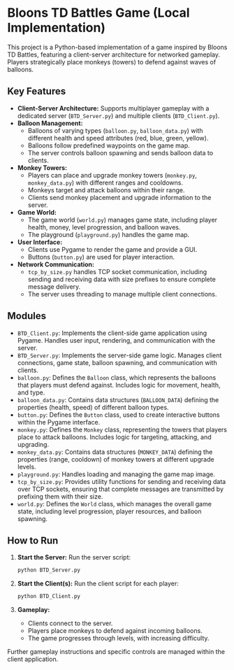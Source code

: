 # Bloons TD Battles Game (Local Implementation)

This project is a Python-based implementation of a game inspired by Bloons TD Battles, featuring a client-server architecture for networked gameplay. Players strategically place monkeys (towers) to defend against waves of balloons.

## Key Features

* **Client-Server Architecture:** Supports multiplayer gameplay with a dedicated server (`BTD_Server.py`) and multiple clients (`BTD_Client.py`).
* **Balloon Management:**
    * Balloons of varying types (`balloon.py`, `balloon_data.py`) with different health and speed attributes (red, blue, green, yellow).
    * Balloons follow predefined waypoints on the game map.
    * The server controls balloon spawning and sends balloon data to clients.
* **Monkey Towers:**
    * Players can place and upgrade monkey towers (`monkey.py`, `monkey_data.py`) with different ranges and cooldowns.
    * Monkeys target and attack balloons within their range.
    * Clients send monkey placement and upgrade information to the server.
* **Game World:**
    * The game world (`world.py`) manages game state, including player health, money, level progression, and balloon waves.
    * The playground (`playground.py`) handles the game map.
* **User Interface:**
    * Clients use Pygame to render the game and provide a GUI.
    * Buttons (`button.py`) are used for player interaction.
* **Network Communication:**
    * `tcp_by_size.py` handles TCP socket communication, including sending and receiving data with size prefixes to ensure complete message delivery.
    * The server uses threading to manage multiple client connections.

## Modules

* `BTD_Client.py`: Implements the client-side game application using Pygame. Handles user input, rendering, and communication with the server.
* `BTD_Server.py`: Implements the server-side game logic. Manages client connections, game state, balloon spawning, and communication with clients.
* `balloon.py`: Defines the `Balloon` class, which represents the balloons that players must defend against. Includes logic for movement, health, and type.
* `balloon_data.py`: Contains data structures (`BALLOON_DATA`) defining the properties (health, speed) of different balloon types.
* `button.py`: Defines the `Button` class, used to create interactive buttons within the Pygame interface.
* `monkey.py`: Defines the `Monkey` class, representing the towers that players place to attack balloons. Includes logic for targeting, attacking, and upgrading.
* `monkey_data.py`: Contains data structures (`MONKEY_DATA`) defining the properties (range, cooldown) of monkey towers at different upgrade levels.
* `playground.py`: Handles loading and managing the game map image.
* `tcp_by_size.py`: Provides utility functions for sending and receiving data over TCP sockets, ensuring that complete messages are transmitted by prefixing them with their size.
* `world.py`: Defines the `World` class, which manages the overall game state, including level progression, player resources, and balloon spawning.

## How to Run

1.  **Start the Server:**
    Run the server script:
    ```bash
    python BTD_Server.py
    ```

2.  **Start the Client(s):**
    Run the client script for each player:
    ```bash
    python BTD_Client.py
    ```

3.  **Gameplay:**
    * Clients connect to the server.
    * Players place monkeys to defend against incoming balloons.
    * The game progresses through levels, with increasing difficulty.

Further gameplay instructions and specific controls are managed within the client application.
